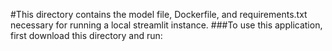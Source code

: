 #This directory contains the model file, Dockerfile, and requirements.txt necessary for running a local streamlit instance. 
###To use this application, first download this directory and run:
